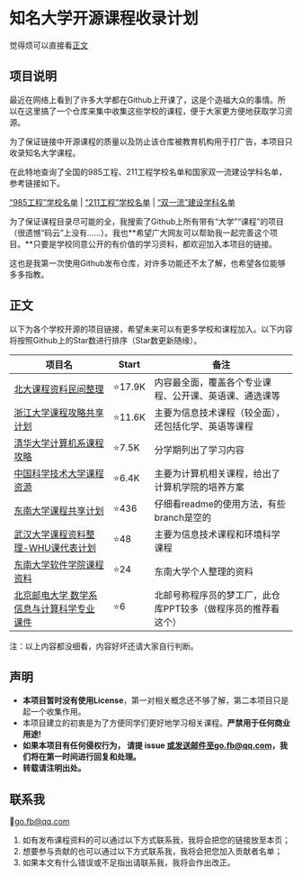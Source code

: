 # 知名大学开源课程收录计划

觉得烦可以直接看[正文](#正文)

## 项目说明

最近在网络上看到了许多大学都在Github上开课了，这是个造福大众的事情。所以在这里搞了一个仓库来集中收集这些学校的课程，便于大家更方便地获取学习资源。

为了保证链接中开源课程的质量以及防止该仓库被教育机构用于打广告，本项目只收录知名大学课程。

在此特地查询了全国的985工程、211工程学校名单和国家双一流建设学科名单，参考链接如下。

[“985工程”学校名单](http://old.moe.gov.cn//publicfiles/business/htmlfiles/moe/s238/201112/xxgk_128833.html) | [“211工程”学校名单](http://www.moe.gov.cn/srcsite/A22/s7065/200512/t20051223_82762.html) | [“双一流”建设学科名单](http://www.moe.gov.cn/s78/A22/A22_ztzl/ztzl_tjsylpt/sylpt_jsxk/201712/t20171206_320669.html)

为了保证课程目录尽可能的全，我搜索了Github上所有带有“大学”“课程”的项目（很遗憾“码云”上没有……）。我也**希望广大网友可以帮助我一起完善这个项目。**只要是学校同意公开的有价值的学习资料，都欢迎加入本项目的链接。

这也是我第一次使用Github发布仓库，对许多功能还不太了解，也希望各位能够多多指教。

## 正文

以下为各个学校开源的项目链接，希望未来可以有更多学校和课程加入。以下内容将按照Github上的Star数进行排序（Star数更新随缘）。

| 项目名                                                       | Start       | 备注                                                         |
| ------------------------------------------------------------ | ----------- | ------------------------------------------------------------ |
| [北大课程资料民间整理](https://github.com/lib-pku/libpku)    | :star:17.9K​ | 内容最全面，覆盖各个专业课程、公开课、英语课、通选课等       |
| [浙江大学课程攻略共享计划](https://github.com/QSCTech/zju-icicles) | :star:11.6K | 主要为信息技术课程（较全面），还包括化学、英语等课程         |
| [清华大学计算机系课程攻略](https://github.com/PKUanonym/REKCARC-TSC-UHT) | :star:7.5K  | 分学期列出了学习内容                                         |
| [中国科学技术大学课程资源](https://github.com/USTC-Resource/USTC-Course) | :star:6.4K  | 主要为计算机相关课程，给出了计算机学院的培养方案             |
| [东南大学课程共享计划](https://github.com/zjdx1998/seucourseshare) | :star:436   | 仔细看readme的使用方法，有些branch是空的                     |
| [武汉大学课程资料整理-WHU课代表计划](https://github.com/openwhu/OpenWHU) | :star:48​    | 主要为信息技术课程和环境科学课程                             |
| [东南大学软件学院课程资料](https://github.com/ChangWinde/SouthEastUniversity) | :star:24​    | 东南大学个人整理的资料                                       |
| [北京邮电大学 数学系 信息与计算科学专业 课件](https://github.com/luochang212/BUPT-ICS-Courseware) | :star:6​     | 北邮号称程序员的梦工厂，此仓库PPT较多（做程序员的推荐看这个） |

注：以上内容都没细看，内容好坏还请大家自行判断。

## 声明

- **本项目暂时没有使用License**，第一对相关概念还不够了解，第二本项目只是起一个收集作用。
- 本项目建立的初衷是为了方便同学们更好地学习相关课程。**严禁用于任何商业用途!**
- **如果本项目有任何侵权行为， 请提 issue 或发送邮件至go.fb@qq.com，我们将在第一时间进行回复和处理。**
- **转载请注明出处。**

## 联系我

📧go.fb@qq.com

1. 如有发布课程资料的可以通过以下方式联系我，我将会把您的链接放至本页；
2. 想要参与贡献的也可以通过以下方式联系我，我将会把您加入贡献者名单；
3. 如果本文有什么错误或不足指出请联系我，我将会作出改正。


